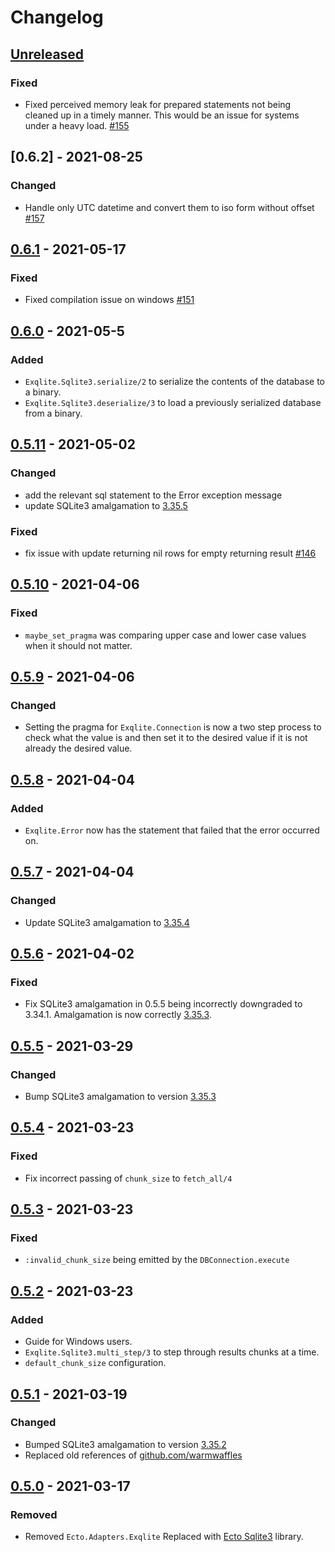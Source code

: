 # Changelog

## [Unreleased](unreleased)
### Fixed
- Fixed perceived memory leak for prepared statements not being cleaned up in a timely manner. This would be an issue for systems under a heavy load. [#155](https://github.com/elixir-sqlite/exqlite/pull/155)

## [0.6.2] - 2021-08-25
### Changed
- Handle only UTC datetime and convert them to iso form without offset [#157](https://github.com/elixir-sqlite/exqlite/pull/157)


## [0.6.1] - 2021-05-17
### Fixed
- Fixed compilation issue on windows [#151](https://github.com/elixir-sqlite/exqlite/pull/151)


## [0.6.0] - 2021-05-5
### Added
- `Exqlite.Sqlite3.serialize/2` to serialize the contents of the database to a binary.
- `Exqlite.Sqlite3.deserialize/3` to load a previously serialized database from a binary.


## [0.5.11] - 2021-05-02
### Changed
- add the relevant sql statement to the Error exception message
- update SQLite3 amalgamation to [3.35.5](https://sqlite.org/releaselog/3_35_5.html)

### Fixed
- fix issue with update returning nil rows for empty returning result [#146](https://github.com/elixir-sqlite/exqlite/pull/146)


## [0.5.10] - 2021-04-06
### Fixed
- `maybe_set_pragma` was comparing upper case and lower case values when it
  should not matter.


## [0.5.9] - 2021-04-06
### Changed
- Setting the pragma for `Exqlite.Connection` is now a two step process to check
  what the value is and then set it to the desired value if it is not already
  the desired value.


## [0.5.8] - 2021-04-04
### Added
- `Exqlite.Error` now has the statement that failed that the error occurred on.


## [0.5.7] - 2021-04-04
### Changed
- Update SQLite3 amalgamation to [3.35.4](https://sqlite.org/releaselog/3_35_4.html)


## [0.5.6] - 2021-04-02
### Fixed
- Fix SQLite3 amalgamation in 0.5.5 being incorrectly downgraded to 3.34.1. Amalgamation is now correctly [3.35.3](https://sqlite.org/releaselog/3_35_3.html).


## [0.5.5] - 2021-03-29
### Changed
- Bump SQLite3 amalgamation to version [3.35.3](https://sqlite.org/releaselog/3_35_3.html)


## [0.5.4] - 2021-03-23
### Fixed
- Fix incorrect passing of `chunk_size` to `fetch_all/4`


## [0.5.3] - 2021-03-23
### Fixed
- `:invalid_chunk_size` being emitted by the `DBConnection.execute`


## [0.5.2] - 2021-03-23
### Added
- Guide for Windows users.
- `Exqlite.Sqlite3.multi_step/3` to step through results chunks at a time.
- `default_chunk_size` configuration.


## [0.5.1] - 2021-03-19
### Changed
- Bumped SQLite3 amalgamation to version [3.35.2](https://sqlite.org/releaselog/3_35_2.html)
- Replaced old references of [github.com/warmwaffles](http://github.com/warmwaffles)


## [0.5.0] - 2021-03-17
### Removed
- Removed `Ecto.Adapters.Exqlite`
  Replaced with [Ecto Sqlite3][ecto_sqlite3] library.


[ecto_sqlite3]: <https://github.com/elixir-sqlite/ecto_sqlite3>
[unreleased]: https://github.com/elixir-sqlite/exqlite/compare/v0.6.1...HEAD
[0.6.1]: https://github.com/elixir-sqlite/exqlite/compare/v0.6.1...v0.6.0
[0.6.0]: https://github.com/elixir-sqlite/exqlite/compare/v0.5.11...v0.6.0
[0.5.11]: https://github.com/elixir-sqlite/exqlite/compare/v0.5.10...v0.5.11
[0.5.10]: https://github.com/elixir-sqlite/exqlite/compare/v0.5.9...v0.5.10
[0.5.9]: https://github.com/elixir-sqlite/exqlite/compare/v0.5.8...v0.5.9
[0.5.8]: https://github.com/elixir-sqlite/exqlite/compare/v0.5.7...v0.5.8
[0.5.7]: https://github.com/elixir-sqlite/exqlite/compare/v0.5.6...v0.5.7
[0.5.6]: https://github.com/elixir-sqlite/exqlite/compare/v0.5.5...v0.5.6
[0.5.5]: https://github.com/elixir-sqlite/exqlite/compare/v0.5.4...v0.5.5
[0.5.4]: https://github.com/elixir-sqlite/exqlite/compare/v0.5.3...v0.5.4
[0.5.3]: https://github.com/elixir-sqlite/exqlite/compare/v0.5.2...v0.5.3
[0.5.2]: https://github.com/elixir-sqlite/exqlite/compare/v0.5.1...v0.5.2
[0.5.1]: https://github.com/elixir-sqlite/exqlite/compare/v0.5.0...v0.5.1
[0.5.0]: https://github.com/elixir-sqlite/exqlite/compare/v0.4.9...v0.5.0
